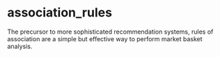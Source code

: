 # association_rules
The precursor to more sophisticated recommendation systems, rules of association are a simple but effective way to perform market basket analysis.
